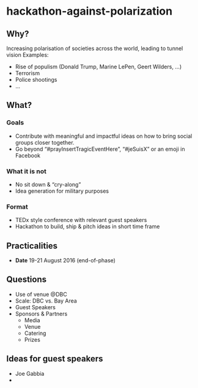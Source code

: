 # hackathon-against-polarization

## Why?
Increasing polarisation of societies across the world, leading to tunnel vision
Examples:
* Rise of populism (Donald Trump, Marine LePen, Geert Wilders, …)
* Terrorism
* Police shootings
* …

## What?
### Goals
* Contribute with meaningful and impactful ideas on how to bring social groups closer together.
* Go beyond “#prayInsertTragicEventHere”, “#jeSuisX” or an emoji in Facebook

### What it is not
* No sit down & “cry-along”
* Idea generation for military purposes

### Format
* TEDx style conference with relevant guest speakers
* Hackathon to build, ship & pitch ideas in short time frame

## Practicalities
* __Date__ 19-21 August 2016 (end-of-phase)

## Questions
* Use of venue @DBC
* Scale: DBC vs. Bay Area
* Guest Speakers
* Sponsors & Partners
  * Media
  * Venue
  * Catering
  * Prizes

## Ideas for guest speakers
* Joe Gabbia
* 